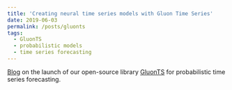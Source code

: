```yaml
---
title: 'Creating neural time series models with Gluon Time Series'
date: 2019-06-03
permalink: /posts/gluonts
tags:
  - GluonTS
  - probabilistic models
  - time series forecasting
---
```


[Blog](https://aws.amazon.com/blogs/machine-learning/creating-neural-time-series-models-with-gluon-time-series/) on the launch of our open-source library [GluonTS](https://github.com/awslabs/gluonts) for probabilistic time series forecasting.
